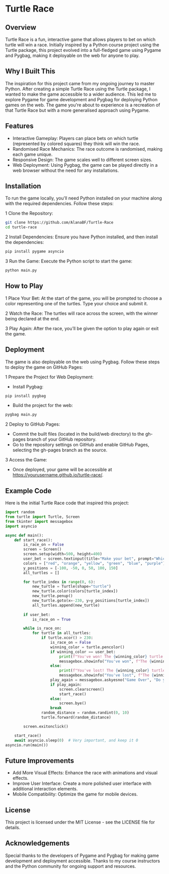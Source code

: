 # Turtle Race

## Overview

Turtle Race is a fun, interactive game that allows players to bet on which turtle will win a race. Initially inspired by a Python course project using the Turtle package, this project evolved into a full-fledged game using Pygame and Pygbag, making it deployable on the web for anyone to play.

## Why I Built This

The inspiration for this project came from my ongoing journey to master Python. After creating a simple Turtle Race using the Turtle package, I wanted to make the game accessible to a wider audience. This led me to explore Pygame for game development and Pygbag for deploying Python games on the web. The game you're about to experience is a recreation of that Turtle Race but with a more generalised approach using Pygame.

## Features

- Interactive Gameplay: Players can place bets on which turtle (represented by colored squares) they think will win the race.
- Randomised Race Mechanics: The race outcome is randomised, making each game unique.
- Responsive Design: The game scales well to different screen sizes.
- Web Deployment: Using Pygbag, the game can be played directly in a web browser without the need for any installations.

## Installation

To run the game locally, you'll need Python installed on your machine along with the required dependencies. Follow these steps:

1 Clone the Repository:

```bash
git clone https://github.com/AlanaBF/Turtle-Race
cd turtle-race
```

2 Install Dependencies: Ensure you have Python installed, and then install the dependencies:

```bash
pip install pygame asyncio
```

3 Run the Game: Execute the Python script to start the game:

```bash
python main.py
```

## How to Play

1 Place Your Bet: At the start of the game, you will be prompted to choose a color representing one of the turtles. Type your choice and submit it.

2 Watch the Race: The turtles will race across the screen, with the winner being declared at the end.

3 Play Again: After the race, you’ll be given the option to play again or exit the game.

## Deployment

The game is also deployable on the web using Pygbag. Follow these steps to deploy the game on GitHub Pages:

1 Prepare the Project for Web Deployment:

- Install Pygbag:

```bash
pip install pygbag
```

- Build the project for the web:

```bash
pygbag main.py
```

2 Deploy to GitHub Pages:

- Commit the built files (located in the build/web directory) to the gh-pages branch of your GitHub repository.
- Go to the repository settings on GitHub and enable GitHub Pages, selecting the gh-pages branch as the source.

3 Access the Game:

- Once deployed, your game will be accessible at https://yourusername.github.io/turtle-race/.

## Example Code

Here is the initial Turtle Race code that inspired this project:

```python
import random
from turtle import Turtle, Screen
from tkinter import messagebox
import asyncio

async def main():
    def start_race():
        is_race_on = False
        screen = Screen()
        screen.setup(width=500, height=400)
        user_bet = screen.textinput(title="Make your bet", prompt="Which turtle will win the race? Choose a color: ")
        colors = ["red", "orange", "yellow", "green", "blue", "purple"]
        y_positions = [-100, -50, 0, 50, 100, 150]
        all_turtles = []

        for turtle_index in range(0, 6):
            new_turtle = Turtle(shape="turtle")
            new_turtle.color(colors[turtle_index])
            new_turtle.penup()
            new_turtle.goto(x=-230, y=y_positions[turtle_index])
            all_turtles.append(new_turtle)
            
        if user_bet:
            is_race_on = True

        while is_race_on:
            for turtle in all_turtles:
                if turtle.xcor() > 230:
                    is_race_on = False
                    winning_color = turtle.pencolor()
                    if winning_color == user_bet:
                        print(f"You've won! The {winning_color} turtle is the winner!")
                        messagebox.showinfo("You've won", f"The {winning_color} turtle is the winner!")
                    else:
                        print(f"You've lost! The {winning_color} turtle is the winner!")
                        messagebox.showinfo("You've lost", f"The {winning_color} turtle is the winner!")
                    play_again = messagebox.askyesno("Game Over", "Do you want to play again?")
                    if play_again:
                        screen.clearscreen()
                        start_race()
                    else:
                        screen.bye()
                    break
                random_distance = random.randint(0, 10)
                turtle.forward(random_distance)

        screen.exitonclick()

    start_race()
    await asyncio.sleep(0)  # Very important, and keep it 0
asyncio.run(main())
```

## Future Improvements

- Add More Visual Effects: Enhance the race with animations and visual effects.
- Improve User Interface: Create a more polished user interface with additional interaction elements.
- Mobile Compatibility: Optimize the game for mobile devices.

## License

This project is licensed under the MIT License - see the LICENSE file for details.

## Acknowledgements

Special thanks to the developers of Pygame and Pygbag for making game development and deployment accessible.
Thanks to my course instructors and the Python community for ongoing support and resources.
